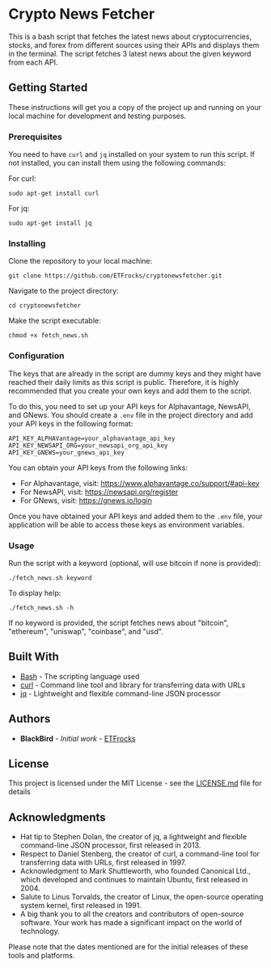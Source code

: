 # Crypto News Fetcher

This is a bash script that fetches the latest news about cryptocurrencies, stocks, and forex from different sources using their APIs and displays them in the terminal. The script fetches 3 latest news about the given keyword from each API.

## Getting Started

These instructions will get you a copy of the project up and running on your local machine for development and testing purposes.

### Prerequisites

You need to have `curl` and `jq` installed on your system to run this script. If not installed, you can install them using the following commands:

For curl:
```
sudo apt-get install curl
```

For jq:
```
sudo apt-get install jq
```

### Installing

Clone the repository to your local machine:

```
git clone https://github.com/ETFrocks/cryptonewsfetcher.git
```

Navigate to the project directory:

```
cd cryptonewsfetcher
```

Make the script executable:

```
chmod +x fetch_news.sh
```

### Configuration

The keys that are already in the script are dummy keys and they might have reached their daily limits as this script is public. Therefore, it is highly recommended that you create your own keys and add them to the script.

To do this, you need to set up your API keys for Alphavantage, NewsAPI, and GNews. You should create a `.env` file in the project directory and add your API keys in the following format:

```
API_KEY_ALPHAVantage=your_alphavantage_api_key
API_KEY_NEWSAPI_ORG=your_newsapi_org_api_key
API_KEY_GNEWS=your_gnews_api_key
```

You can obtain your API keys from the following links:

- For Alphavantage, visit: https://www.alphavantage.co/support/#api-key
- For NewsAPI, visit: https://newsapi.org/register
- For GNews, visit: https://gnews.io/login

Once you have obtained your API keys and added them to the `.env` file, your application will be able to access these keys as environment variables.

### Usage

Run the script with a keyword (optional, will use bitcoin if none is provided):

```
./fetch_news.sh keyword
```

To display help:

```
./fetch_news.sh -h
```

If no keyword is provided, the script fetches news about "bitcoin", "ethereum", "uniswap", "coinbase", and "usd".

## Built With

* [Bash](https://www.gnu.org/software/bash/) - The scripting language used
* [curl](https://curl.se/) - Command line tool and library for transferring data with URLs
* [jq](https://stedolan.github.io/jq/) - Lightweight and flexible command-line JSON processor

## Authors

* **BlackBird** - *Initial work* - [ETFrocks](https://github.com/ETFrocks)

## License

This project is licensed under the MIT License - see the [LICENSE.md](LICENSE.md) file for details

## Acknowledgments

* Hat tip to Stephen Dolan, the creator of jq, a lightweight and flexible command-line JSON processor, first released in 2013.
* Respect to Daniel Stenberg, the creator of curl, a command-line tool for transferring data with URLs, first released in 1997.
* Acknowledgment to Mark Shuttleworth, who founded Canonical Ltd., which developed and continues to maintain Ubuntu, first released in 2004.
* Salute to Linus Torvalds, the creator of Linux, the open-source operating system kernel, first released in 1991.
* A big thank you to all the creators and contributors of open-source software. Your work has made a significant impact on the world of technology.

Please note that the dates mentioned are for the initial releases of these tools and platforms.

